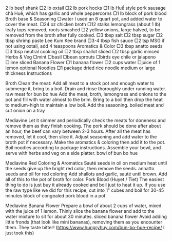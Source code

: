 2 lb beef shank
▢2 lb oxtail
▢2 lb pork hocks
▢1 lb Huế style pork sausage chả Huế, which has garlic and whole peppercorns
▢1 lb block of pork blood
Broth base & Seasoning
▢water I used an 8 quart pot, and added water to cover the meat.
▢24 oz chicken broth
▢12 stalks lemongrass (about 1 lb) leafy tops removed, roots smashed
▢2 yellow onions, large halved, to be removed from the broth after fully cooked.
▢3 tbsp salt
▢2 tbsp sugar
▢2 tbsp shrimp paste Lee Kum Kee brand
▢3-4 tbsp fish sauce
▢2 tsp MSG if not using oxtail, add 4 teaspoons
Aromatics & Color
▢3 tbsp anatto seeds
▢3 tbsp neutral cooking oil
▢2 tbsp shallot sliced
▢2 tbsp garlic minced
Herbs & Veg
▢mint
▢basil
▢bean sprouts
▢birds eye chile or jalapeno
▢lime sliced
Banana Flower
▢1 banana flower
▢2 cups water
▢juice of 1 lemon optional
Noodles
▢1 package dried rice noodle medium or large thickness
Instructions 

Broth
Clean the meat: Add all meat to a stock pot and enough water to submerge it, bring to a boil. Drain and rinse thoroughly under running water.
raw meat for bun bo hue
Add the meat, broth, lemongrass and onions to the pot and fill with water almost to the brim. Bring to a boil then drop the heat to medium-high to maintain a low boil. Add the seasoning.
boiled meat and cut onion on a tray


Mediavine
Let it simmer and periodically check the meats for doneness and remove them as they finish cooking. The pork should be done after about an hour, the beef can vary between 2-3 hours.
After all the meat has removed, let it cool, then slice it. Adjust seasoning and add water to the broth pot if necessary.
Make the aromatics & coloring then add it to the pot.
Boil noodles according to package instructions.
Assemble your bowl, and serve with herbs and veg on a side platter.
bowl of bun bo hue


Mediavine
Red Coloring & Aromatics
Sauté seeds in oil on medium heat until the seeds give up the bright red color, then remove the seeds.
annatto seeds and oil for red coloring
Add shallots and garlic, sauté until brown.
Add all of this to the pot of broth for color.
Pork Blood (Huyet / Tiet)
The easiest thing to do is just buy it already cooked and boil just to heat it up. If you use the raw type like we did for this recipe, cut into 1" cubes and boil for 30-45 minutes
block of congealed pork blood in a pot

Mediavine
Banana Flower
Prepare a bowl of about 2 cups of water, mixed with the juice of 1 lemon.
Thinly slice the banana flower and add to the water mixture to sit for about 30 minutes.
sliced banana flower
Avoid adding little fronds (that look like mini bananas), removing them as you encounter them. They taste bitter!
(https://www.hungryhuy.com/bun-bo-hue-recipe/ I just took this)